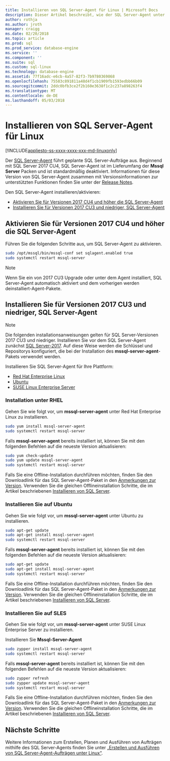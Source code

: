 ```yaml
---
title: Installieren von SQL Server-Agent für Linux | Microsoft Docs
description: Dieser Artikel beschreibt, wie der SQL Server-Agent unter Linux zu installieren.
author: rothja
ms.author: jroth
manager: craigg
ms.date: 02/20/2018
ms.topic: article
ms.prod: sql
ms.prod_service: database-engine
ms.service: ''
ms.component: ''
ms.suite: sql
ms.custom: sql-linux
ms.technology: database-engine
ms.assetid: 77f16adc-e6cb-4a57-82f3-7b9780369868
ms.openlocfilehash: 75583c891811a48d4f1cb1909fb1593edbb66b09
ms.sourcegitcommit: 2ddc0bfb3ce2f2b160e3638f1c2c237a898263f4
ms.translationtype: MT
ms.contentlocale: de-DE
ms.lasthandoff: 05/03/2018
---
```

# <a name="install-sql-server-agent-on-linux"></a>Installieren von SQL Server-Agent für Linux

[!INCLUDE[appliesto-ss-xxxx-xxxx-xxx-md-linuxonly](../includes/appliesto-ss-xxxx-xxxx-xxx-md-linuxonly.md)]

 Der [SQL Server-Agent](https://docs.microsoft.com/sql/ssms/agent/sql-server-agent) führt geplante SQL Server-Aufträge aus. Beginnend mit SQL Server 2017 CU4, SQL Server-Agent ist im Lieferumfang der **Mssql Server** Packen und ist standardmäßig deaktiviert. Informationen für diese Version von SQL Server-Agent zusammen mit Versionsinformationen zur unterstützten Funktionen finden Sie unter der [Release Notes](sql-server-linux-release-notes.md).

 Den SQL Server-Agent installieren/aktivieren:
- [Aktivieren Sie für Versionen 2017 CU4 und höher die SQL Server-Agent](#EnableAgentAfterCU4)
- [Installieren Sie für Versionen 2017 CU3 und niedriger, SQL Server-Agent](#InstallAgentBelowCU4)


## <a name="EnableAgentAfterCU4">Aktivieren Sie für Versionen 2017 CU4 und höher die SQL Server-Agent</a>

 Führen Sie die folgenden Schritte aus, um SQL Server-Agent zu aktivieren.

```bash
sudo /opt/mssql/bin/mssql-conf set sqlagent.enabled true 
sudo systemctl restart mssql-server
```

> [!NOTE]
> Wenn Sie ein von 2017 CU3 Upgrade oder unter dem Agent installiert, SQL Server-Agent automatisch aktiviert und dem vorherigen werden deinstalliert-Agent-Pakete.  

## <a name="InstallAgentBelowCU4">Installieren Sie für Versionen 2017 CU3 und niedriger, SQL Server-Agent</a>

> [!NOTE]
> Die folgenden installationsanweisungen gelten für SQL Server-Versionen 2017 CU3 und niedriger. Installieren Sie vor dem SQL Server-Agent zunächst [SQL Server-2017](sql-server-linux-setup.md#platforms). Auf diese Weise werden die Schlüssel und Repositorys konfiguriert, die bei der Installation des **mssql-server-agent**-Pakets verwendet werden.

Installieren Sie SQL Server-Agent für Ihre Plattform:
- [Red Hat Enterprise Linux](#RHEL)
- [Ubuntu](#ubuntu)
- [SUSE Linux Enterprise Server](#SLES)

### <a name="RHEL">Installation unter RHEL</a>

Gehen Sie wie folgt vor, um **mssql-server-agent** unter Red Hat Enterprise Linux zu installieren. 

```bash
sudo yum install mssql-server-agent
sudo systemctl restart mssql-server
```

Falls **mssql-server-agent** bereits installiert ist, können Sie mit den folgenden Befehlen auf die neueste Version aktualisieren:

```bash
sudo yum check-update
sudo yum update mssql-server-agent
sudo systemctl restart mssql-server
```

Falls Sie eine Offline-Installation durchführen möchten, finden Sie den Downloadlink für das SQL Server-Agent-Paket in den [Anmerkungen zur Version](sql-server-linux-release-notes.md). Verwenden Sie die gleichen Offlineinstallation Schritte, die im Artikel beschriebenen [Installieren von SQL Server](sql-server-linux-setup.md#offline).

### <a name="ubuntu">Installieren Sie auf Ubuntu</a>

Gehen Sie wie folgt vor, um **mssql-server-agent** unter Ubuntu zu installieren. 

```bash
sudo apt-get update 
sudo apt-get install mssql-server-agent
sudo systemctl restart mssql-server
```

Falls **mssql-server-agent** bereits installiert ist, können Sie mit den folgenden Befehlen auf die neueste Version aktualisieren:

```bash
sudo apt-get update 
sudo apt-get install mssql-server-agent
sudo systemctl restart mssql-server
```

Falls Sie eine Offline-Installation durchführen möchten, finden Sie den Downloadlink für das SQL Server-Agent-Paket in den [Anmerkungen zur Version](sql-server-linux-release-notes.md). Verwenden Sie die gleichen Offlineinstallation Schritte, die im Artikel beschriebenen [Installieren von SQL Server](sql-server-linux-setup.md#offline).

### <a name="SLES">Installieren Sie auf SLES</a>

Gehen Sie wie folgt vor, um **mssql-server-agent** unter SUSE Linux Enterprise Server zu installieren. 

Installieren Sie **Mssql-Server-Agent** 

```bash
sudo zypper install mssql-server-agent
sudo systemctl restart mssql-server
```

Falls **mssql-server-agent** bereits installiert ist, können Sie mit den folgenden Befehlen auf die neueste Version aktualisieren:

```bash
sudo zypper refresh
sudo zypper update mssql-server-agent
sudo systemctl restart mssql-server
```

Falls Sie eine Offline-Installation durchführen möchten, finden Sie den Downloadlink für das SQL Server-Agent-Paket in den [Anmerkungen zur Version](sql-server-linux-release-notes.md). Verwenden Sie die gleichen Offlineinstallation Schritte, die im Artikel beschriebenen [Installieren von SQL Server](sql-server-linux-setup.md#offline).

## <a name="next-steps"></a>Nächste Schritte
Weitere Informationen zum Erstellen, Planen und Ausführen von Aufträgen mithilfe des SQL Server-Agents finden Sie unter [„Erstellen und Ausführen von SQL Server-Agent-Aufträgen unter Linux“](sql-server-linux-run-sql-server-agent-job.md).
